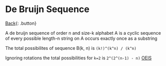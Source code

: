 # De Bruijn Sequence

[Back](../../index.md){: .button}

A de bruijn sequence of order n and size-k alphabet A is a cyclic sequence of every 
possible length-n string on A occurs exactly once as a substring

The total possibilites of sequence B(k, n) is `(k!)^(k^n) / (k^n)`

Ignoring rotations the total possibilities for `k=2` is `2^(2^(n-1) - n)` [OEIS](https://oeis.org/A016031)
